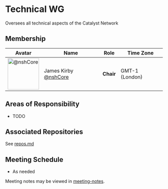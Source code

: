 # Technical WG

Oversees all technical aspects of the Catalyst Network

## Membership

| Avatar | Name | Role | Time Zone |
| -------------------------------------------|----------------------|----------------------------| -------- |
| <img src="https://github.com/nshCore.png" width=100 alt="@nshCore">  | James Kirby [@nshCore](https://github.com/nshCore) | **Chair** | GMT-1 (London) |

## Areas of Responsibility

* TODO

## Associated Repositories

See [repos.md](repos.md)

## Meeting Schedule

* As needed

Meeting notes may be viewed in [meeting-notes](meeting-notes).
